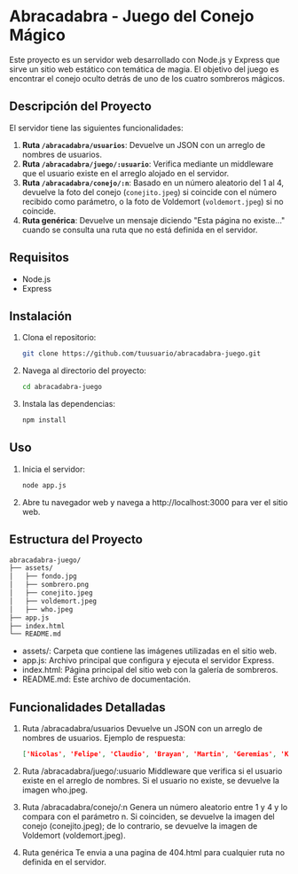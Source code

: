 # Abracadabra - Juego del Conejo Mágico

Este proyecto es un servidor web desarrollado con Node.js y Express que sirve un sitio web estático con temática de magia. El objetivo del juego es encontrar el conejo oculto detrás de uno de los cuatro sombreros mágicos.

## Descripción del Proyecto

El servidor tiene las siguientes funcionalidades:
1. **Ruta `/abracadabra/usuarios`**: Devuelve un JSON con un arreglo de nombres de usuarios.
2. **Ruta `/abracadabra/juego/:usuario`**: Verifica mediante un middleware que el usuario existe en el arreglo alojado en el servidor.
3. **Ruta `/abracadabra/conejo/:n`**: Basado en un número aleatorio del 1 al 4, devuelve la foto del conejo (`conejito.jpeg`) si coincide con el número recibido como parámetro, o la foto de Voldemort (`voldemort.jpeg`) si no coincide.
4. **Ruta genérica**: Devuelve un mensaje diciendo "Esta página no existe..." cuando se consulta una ruta que no está definida en el servidor.

## Requisitos

- Node.js
- Express

## Instalación

1. Clona el repositorio:
   ```sh
   git clone https://github.com/tuusuario/abracadabra-juego.git
2. Navega al directorio del proyecto:
   ```sh
   cd abracadabra-juego
3. Instala las dependencias:
    ```sh
   npm install
    
## Uso
1. Inicia el servidor:
   ```sh
   node app.js
2. Abre tu navegador web y navega a http://localhost:3000 para ver el sitio web.


## Estructura del Proyecto
   ```sh
   abracadabra-juego/
   ├── assets/
   │   ├── fondo.jpg
   │   ├── sombrero.png
   │   ├── conejito.jpeg
   │   ├── voldemort.jpeg
   │   ├── who.jpeg
   ├── app.js
   ├── index.html
   └── README.md
   ```
- assets/: Carpeta que contiene las imágenes utilizadas en el sitio web.
- app.js: Archivo principal que configura y ejecuta el servidor Express.
- index.html: Página principal del sitio web con la galería de sombreros.
- README.md: Este archivo de documentación.


## Funcionalidades Detalladas
1. Ruta /abracadabra/usuarios
Devuelve un JSON con un arreglo de nombres de usuarios. Ejemplo de respuesta:
   ```json
   ['Nicolas', 'Felipe', 'Claudio', 'Brayan', 'Martin', 'Geremias', 'Kuchix', 'Emma']
2. Ruta /abracadabra/juego/:usuario
Middleware que verifica si el usuario existe en el arreglo de nombres. Si el usuario no existe, se devuelve la imagen who.jpeg.

3. Ruta /abracadabra/conejo/:n
Genera un número aleatorio entre 1 y 4 y lo compara con el parámetro n. Si coinciden, se devuelve la imagen del conejo (conejito.jpeg); de lo contrario, se devuelve la imagen de Voldemort (voldemort.jpeg).

4. Ruta genérica
Te envia a una pagina de 404.html para cualquier ruta no definida en el servidor.
